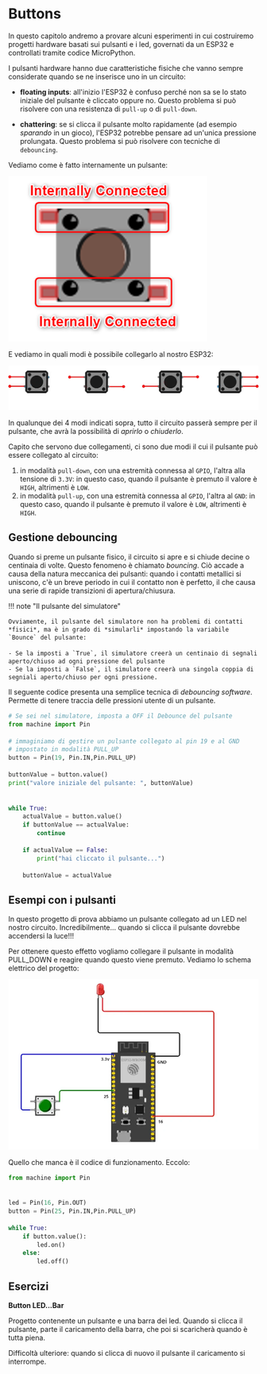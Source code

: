 # Buttons


In questo capitolo andremo a provare alcuni esperimenti in cui costruiremo
progetti hardware basati sui pulsanti e i led, governati da un ESP32 e
controllati tramite codice MicroPython.

I pulsanti hardware hanno due caratteristiche fisiche che vanno sempre considerate quando se ne inserisce uno in un circuito:

- **floating inputs**: all'inizio l'ESP32 è confuso perché non sa se lo stato iniziale del pulsante è cliccato oppure no. Questo problema si può risolvere con una resistenza di `pull-up` o di `pull-down`.

- **chattering**: se si clicca il pulsante molto rapidamente (ad esempio *sparando* in un gioco), l'ESP32 potrebbe pensare ad un'unica pressione prolungata. Questo problema si può risolvere con tecniche di `debouncing`.

Vediamo come è fatto internamente un pulsante:

![Buttons Internals](images/button_internals.png)

E vediamo in quali modi è possibile collegarlo al nostro ESP32:

![Buttons Connections](images/button_connections.webp)

In qualunque dei 4 modi indicati sopra, tutto il circuito passerà sempre per il pulsante, che avrà la possibilità di *aprirlo* o *chiuderlo*.

Capito che servono due collegamenti, ci sono due modi il cui il pulsante può essere collegato al circuito:

1. in modalità `pull-down`, con una estremità connessa al `GPIO`, l'altra alla tensione di `3.3V`: in questo caso, quando il pulsante è premuto il valore è `HIGH`, altrimenti è `LOW`.
2. in modalità `pull-up`, con una estremità connessa al `GPIO`, l'altra al `GND`: in questo caso, quando il pulsante è premuto il valore è `LOW`, altrimenti è `HIGH`.


<!-- ##################################################################### -->
## Gestione debouncing

Quando si preme un pulsante fisico, il circuito si apre e si chiude decine o centinaia di volte. Questo fenomeno è chiamato *bouncing*.
Ciò accade a causa della natura meccanica dei pulsanti: quando i contatti metallici si uniscono, c'è un breve periodo in cui il contatto non è perfetto,
il che causa una serie di rapide transizioni di apertura/chiusura.


!!! note "Il pulsante del simulatore"

    Ovviamente, il pulsante del simulatore non ha problemi di contatti *fisici*, ma è in grado di *simularli* impostando la variabile `Bounce` del pulsante:

    - Se la imposti a `True`, il simulatore creerà un centinaio di segnali aperto/chiuso ad ogni pressione del pulsante
    - Se la imposti a `False`, il simulatore creerà una singola coppia di segniali aperto/chiuso per ogni pressione.


Il seguente codice presenta una semplice tecnica di *debouncing software*. Permette di tenere traccia delle pressioni utente di un pulsante.


``` py title="debouncing software"
# Se sei nel simulatore, imposta a OFF il Debounce del pulsante
from machine import Pin

# immaginiamo di gestire un pulsante collegato al pin 19 e al GND
# impostato in modalità PULL_UP
button = Pin(19, Pin.IN,Pin.PULL_UP)

buttonValue = button.value()
print("valore iniziale del pulsante: ", buttonValue)


while True:
    actualValue = button.value()
    if buttonValue == actualValue:
        continue

    if actualValue == False:
        print("hai cliccato il pulsante...")

    buttonValue = actualValue
```


<!-- ##################################################################### -->
## Esempi con i pulsanti


In questo progetto di prova abbiamo un pulsante collegato ad un LED nel nostro circuito. Incredibilmente...
quando si clicca il pulsante dovrebbe accendersi la luce!!!

Per ottenere questo effetto vogliamo collegare il pulsante in modalità PULL_DOWN e reagire quando questo viene premuto.
Vediamo lo schema elettrico del progetto:


![Schema LED Button](images/esp32-button-led-wiring-diagram.webp)


Quello che manca è il codice di funzionamento. Eccolo:

``` python
from machine import Pin


led = Pin(16, Pin.OUT)
button = Pin(25, Pin.IN,Pin.PULL_UP)

while True:
    if button.value():
        led.on()
    else:
        led.off()
```



<!-- ################################################################################# -->
## Esercizi


**Button LED...Bar**

Progetto contenente un pulsante e una barra dei led. Quando si clicca il pulsante, parte il caricamento della barra,
che poi si scaricherà quando è tutta piena.

Difficoltà ulteriore: quando si clicca di nuovo il pulsante il caricamento si interrompe.


<br>


<br>
<br>
<br>
